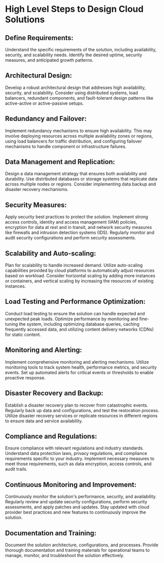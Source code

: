 # High Level Steps to Design Cloud Solutions
    
## Define Requirements: 
Understand the specific requirements of the solution, including availability, security, and scalability needs. Identify the desired uptime, security measures, and anticipated growth patterns.

## Architectural Design: 
Develop a robust architectural design that addresses high availability, security, and scalability. Consider using distributed systems, load balancers, redundant components, and fault-tolerant design patterns like active-active or active-passive setups.

## Redundancy and Failover: 
Implement redundancy mechanisms to ensure high availability. This may involve deploying resources across multiple availability zones or regions, using load balancers for traffic distribution, and configuring failover mechanisms to handle component or infrastructure failures.

## Data Management and Replication: 
Design a data management strategy that ensures both availability and durability. Use distributed databases or storage systems that replicate data across multiple nodes or regions. Consider implementing data backup and disaster recovery mechanisms.

## Security Measures: 
Apply security best practices to protect the solution. Implement strong access controls, identity and access management (IAM) policies, encryption for data at rest and in transit, and network security measures like firewalls and intrusion detection systems (IDS). Regularly monitor and audit security configurations and perform security assessments.

## Scalability and Auto-scaling: 
Plan for scalability to handle increased demand. Utilize auto-scaling capabilities provided by cloud platforms to automatically adjust resources based on workload. Consider horizontal scaling by adding more instances or containers, and vertical scaling by increasing the resources of existing instances.

## Load Testing and Performance Optimization: 
Conduct load testing to ensure the solution can handle expected and unexpected peak loads. Optimize performance by monitoring and fine-tuning the system, including optimizing database queries, caching frequently accessed data, and utilizing content delivery networks (CDNs) for static content.

## Monitoring and Alerting: 
Implement comprehensive monitoring and alerting mechanisms. Utilize monitoring tools to track system health, performance metrics, and security events. Set up automated alerts for critical events or thresholds to enable proactive response.

## Disaster Recovery and Backup: 
Establish a disaster recovery plan to recover from catastrophic events. Regularly back up data and configurations, and test the restoration process. Utilize disaster recovery services or replicate resources in different regions to ensure data and service availability.

## Compliance and Regulations: 
Ensure compliance with relevant regulations and industry standards. Understand data protection laws, privacy regulations, and compliance requirements specific to your industry. Implement necessary measures to meet those requirements, such as data encryption, access controls, and audit trails.

## Continuous Monitoring and Improvement: 
Continuously monitor the solution's performance, security, and availability. Regularly review and update security configurations, perform security assessments, and apply patches and updates. Stay updated with cloud provider best practices and new features to continuously improve the solution.

## Documentation and Training:
Document the solution architecture, configurations, and processes. Provide thorough documentation and training materials for operational teams to manage, monitor, and troubleshoot the solution effectively.
